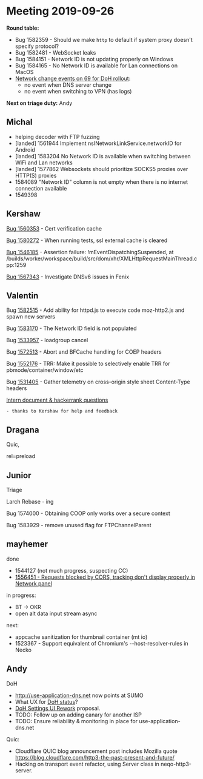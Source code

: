 # Meeting 2019-09-26
**Round table:**
* Bug 1582359 - Should we make `http` to default if system proxy doesn't specify protocol?
* Bug 1582481 - WebSocket leaks
* Bug 1584151 - Network ID is not updating properly on Windows
* Bug 1584165 - No Network ID is available for Lan connections on MacOS
* [Network change events on 69 for DoH rollout](https://github.com/mozilla/doh-rollout/issues/113):
  * no event when DNS server change
  * no event when switching to VPN (has logs)

**Next on triage duty:** Andy
## Michal

- helping decoder with FTP fuzzing
- [landed] 1561944 Implement nsINetworkLinkService.networkID for Android
- [landed] 1583204 No Network ID is available when switching between WiFi and Lan networks
- [landed] 1577862 Websockets should prioritize SOCKS5 proxies over HTTP(S) proxies
- 1584089 "Network ID" column is not empty when there is no internet connection available
- 1549398

## Kershaw

[Bug 1560353](https://bugzilla.mozilla.org/show_bug.cgi?id=1560353) - Cert verification cache

[Bug 1580272](https://bugzilla.mozilla.org/show_bug.cgi?id=1580272)  - When running tests, ssl external cache is cleared

[Bug 1546185](https://bugzilla.mozilla.org/show_bug.cgi?id=1546185) - Assertion failure: !mEventDispatchingSuspended, at /builds/worker/workspace/build/src/dom/xhr/XMLHttpRequestMainThread.cpp:1259

[Bug 1567343](https://bugzilla.mozilla.org/show_bug.cgi?id=1567343) - Investigate DNSv6 issues in Fenix

## Valentin

Bug [1582515](https://bugzil.la/1582515) - Add ability for httpd.js to execute code moz-http2.js and spawn new servers

Bug [1583170](https://bugzil.la/1583170) - The Network ID field is not populated

Bug [1533957](https://bugzil.la/1533957) - loadgroup cancel

Bug [1572513](https://bugzil.la/1572513) - Abort and BFCache handling for COEP headers

Bug [1552176](https://bugzil.la/1552176) - TRR: Make it possible to selectively enable TRR for pbmode/container/window/etc

Bug [1531405](https://bugzil.la/1531405) - Gather telemetry on cross-origin style sheet Content-Type headers

[Intern document & hackerrank questions](https://docs.google.com/document/d/1mlzfBmli-11JpsfIKijvbvH5LXCmPbUPPbdOjyvz088/edit?usp=sharing)

    - thanks to Kershaw for help and feedback

## Dragana

Quic,

rel=preload

## Junior

Triage

Larch Rebase - ing

Bug 1574000 - Obtaining COOP only works over a secure context

Bug 1583929 - remove unused flag for FTPChannelParent

## mayhemer

done

- 1544127 (not much progress, suspecting CC)
- [1556451 - Requests blocked by CORS, tracking don't display properly in Network panel](https://bugzilla.mozilla.org/show_bug.cgi?id=1556451)

in progress:

- BT -> OKR
- open alt data input stream async

next:

- appcache sanitization for thumbnail container (mt io)
- 1523367 - Support equivalent of Chromium's --host-resolver-rules in Necko

## Andy

DoH

* http://use-application-dns.net now points at SUMO
* What UX for [DoH status](https://bugzilla.mozilla.org/show_bug.cgi?id=1542331)?
* [DoH Settings UI Rework](https://docs.google.com/document/d/1sQqBnCm7FqtATUdg1rVnxIkvr1y4VvRvk727NFiyKYI/edit?usp=sharing) proposal. 
* TODO: Follow up on adding canary for another ISP
* TODO: Ensure reliability & monitoring in place for use-application-dns.net

Quic:

* Cloudflare QUIC blog announcement post includes Mozilla quote https://blog.cloudflare.com/http3-the-past-present-and-future/
* Hacking on transport event refactor, using Server class in neqo-http3-server.
